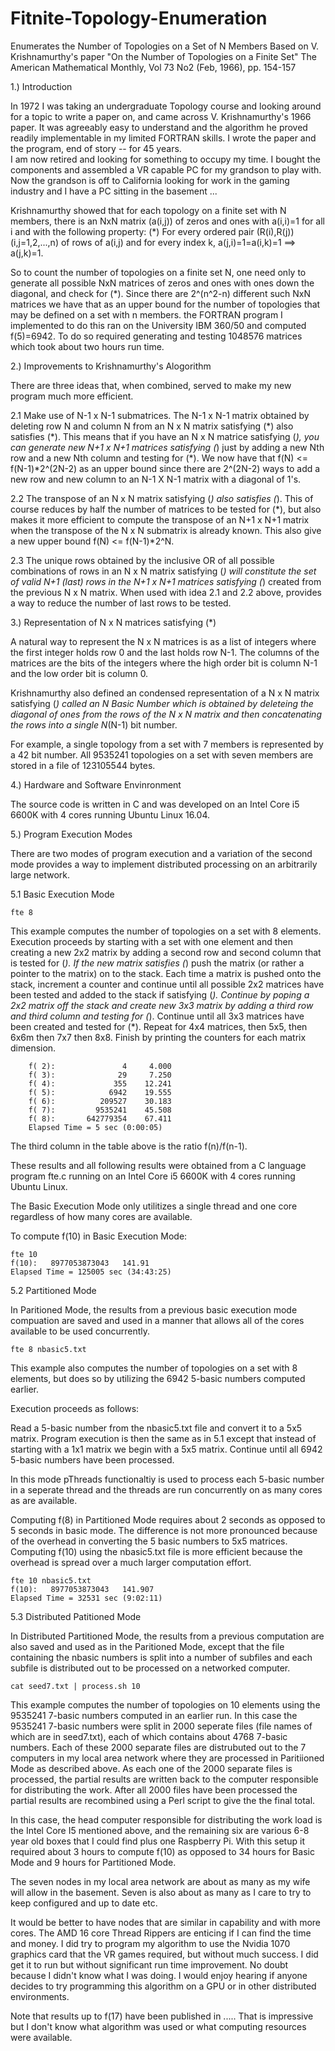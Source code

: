 # Fitnite-Topology-Enumeration
Enumerates the Number of Topologies on a Set of N Members
Based on V. Krishnamurthy's paper "On the Number of Topologies on a Finite Set"
The American Mathematical Monthly, Vol 73 No2 (Feb, 1966), pp. 154-157

1.) Introduction

In 1972 I was taking an undergraduate Topology course and looking around for a
topic to write a paper on, and came across V. Krishnamurthy's 1966 paper.  It was
agreeably easy to understand and the algorithm he proved readily implementable in my
limited FORTRAN skills.  I wrote the paper and the program, end of story -- for 45 years.  
I am now retired and looking for something to occupy my time.  I bought the components 
and assembled a VR capable PC for my grandson to play with.  Now the  grandson is off 
to California looking for work in the gaming industry and I have a PC sitting in the basement ...

Krishnamurthy showed that for each topology on a finite set with N members, there is an
NxN matrix (a(i,j)) of zeros and ones with a(i,i)=1 for all i and with the following 
property: (*) For every ordered pair (R(i),R(j)) (i,j=1,2,...,n) of rows of a(i,j)
and for every index k, a(j,i)=1=a(i,k)=1  ==> a(j,k)=1.  

So to count the number of topologies on a finite set N, one need only to generate all
possible NxN matrices of zeros and ones with ones down the diagonal, and check for
(*).  Since there are 2^(n^2-n) different such NxN matrices we have that as an
upper bound for the number of topologies that may be defined on a set with n members.
the FORTRAN program I implemented to do this ran on the University IBM 360/50 and 
computed f(5)=6942. To do so required generating and testing 1048576 matrices which took about 
two hours run time.  

2.) Improvements to Krishnamurthy's Alogorithm

There are three ideas that, when combined, served to make my new program much more efficient.

2.1 Make use of N-1 x N-1 submatrices.  The N-1 x N-1 matrix obtained by deleting row N
    and column N from an N x N matrix satisfying (\*) also satisfies (\*).
    This means that if you have an N x N matrice satisfying (*), you can
    generate new N+1 x N+1 matrices satisfying (*) just by adding a new Nth row
    and a new Nth column and testing for (*).  We now have that 
    f(N) <= f(N-1)*2^(2N-2) as an upper bound since there are 2^(2N-2) ways to add a new
    row and new column to an N-1 X N-1 matrix with a diagonal of 1's.
    
2.2 The transpose of an N x N matrix satisfying (*) also satisfies (*). 
    This of course reduces by half the number of matrices to be tested for (*),
    but also makes it more efficient to compute the transpose of an N+1 x N+1 matrix
    when the transpose of the N x N submatrix is already known.  This also give a new
    upper bound f(N) <= f(N-1)*2^N.
 
2.3 The unique rows obtained by the inclusive OR of all possible combinations of rows in an
    N x N matrix satisfying (*) will constitute the set of valid N+1 (last) 
    rows in the N+1 x N+1 matrices satisfying (*) created from the previous N x N matrix.
    When used with idea 2.1 and 2.2 above, provides a way to reduce the number of last rows 
    to be tested.
  
3.) Representation of N x N matrices satisfying (*)

A natural way to represent the N x N matrices is as a list of integers where the first
integer holds row 0 and the last holds row N-1.  The columns of the matrices are the bits
of the integers where the high order bit is column N-1 and the low order bit is column 0.

Krishnamurthy also defined an condensed representation of a N x N matrix satisfying (*) 
called an N Basic Number which is obtained by deleteing the diagonal of ones from the rows of the
N x N matrix and then concatenating the rows into a single N*(N-1) bit number.

For example, a single topology from a set with 7 members is represented by a 42 bit number.
All 9535241 topologies on a set with seven members are stored in a file of 123105544 bytes.

4.)  Hardware and Software Envinronment

The source code is written in C and was developed on an Intel Core i5 6600K with 4 cores
running Ubuntu Linux 16.04.  

5.) Program Execution Modes

There are two modes of program execution and a variation of the second mode provides a way to
implement distributed processing on an arbitrarily large network.

5.1 Basic Execution Mode

    fte 8

This example computes the number of topologies on a set with 8 elements.  Execution proceeds by
starting with a set with one element and then creating a new 2x2 matrix by adding a second row 
and second column that is tested for (*).  If the new matrix satisfies (*) push 
the matrix (or rather a pointer to the matrix) on to the stack.  Each time a matrix is pushed onto 
the stack, increment a counter and continue until all possible 2x2 matrices have been tested and 
added to the stack if satisfying (*).  Continue by poping a 2x2 matrix off the stack
and create new 3x3 matrix by adding a third row and third column and testing for (*).
Continue until all 3x3 matrices have been created and tested for (*).  Repeat for 4x4
matrices, then 5x5, then 6x6m then 7x7 then 8x8.  Finish by printing the counters for each matrix
dimension.

        f( 2):               4     4.000
        f( 3):              29     7.250
        f( 4):             355    12.241
        f( 5):            6942    19.555
        f( 6):          209527    30.183
        f( 7):         9535241    45.508
        f( 8):       642779354    67.411
        Elapsed Time = 5 sec (0:00:05)
        
The third column in the table above is the ratio f(n)/f(n-1).
        
These results and all following results were obtained from a C language program fte.c running on an Intel 
Core i5 6600K with 4 cores running Ubuntu Linux.

The Basic Execution Mode only utilitizes a single thread and one core regardless of how many cores
are available.

To compute f(10) in Basic Execution Mode:

    fte 10
    f(10):   8977053873043   141.91
    Elapsed Time = 125005 sec (34:43:25)

5.2 Partitioned Mode

In Paritioned Mode, the results from a previous basic execution mode compuation are saved and used
in a manner that allows all of the cores available to be used concurrently.
    
    fte 8 nbasic5.txt

This example also computes the number of topologies on a set with 8 elements, but does so by
utilizing the 6942 5-basic numbers computed earlier.

Execution proceeds as follows:

Read a 5-basic number from the nbasic5.txt file and convert it to a 5x5 matrix.
Program execution is then the same as in 5.1 except that instead of starting with a 1x1
matrix we begin with a 5x5 matrix. Continue until all 6942 5-basic numbers have been
processed.

In this mode pThreads functionaltiy is used to process each 5-basic number in a seperate
thread and the threads are run concurrently on as many cores as are available.

Computing f(8) in Partitioned Mode requires about 2 seconds as opposed to 5 seconds in basic mode.
The difference is not more pronounced because of the overhead in converting the 5 basic numbers to
5x5 matrices. Computing f(10) using the nbasic5.txt file is more efficient because the overhead is
spread over a much larger computation effort.

    fte 10 nbasic5.txt
    f(10):   8977053873043   141.907
    Elapsed Time = 32531 sec (9:02:11)

5.3  Distributed Patitioned Mode

In Distributed Partitioned Mode, the results from a previous computation are also saved and used
as in the Paritioned Mode, except that the file containing the nbasic numbers is split into a 
number of subfiles and each subfile is distributed out to be processed on a networked computer.

    cat seed7.txt | process.sh 10
    
This example computes the number of topologies on 10 elements using the 9535241 7-basic
numbers computed in an earlier run.  In this case the 9535241 7-basic numbers were split
in 2000 seperate files (file names of which are in seed7.txt), each of which contains about 4768 
7-basic numbers.  Each of these 2000 separate files are distrubuted out to the 7 computers in my 
local area network where they are processed in Paritiioned Mode as described above.  As each one 
of the 2000 separate files is processed, the partial results are written back to the computer 
responsible for distributing the work.  After all 2000 files have been processed the partial results 
are recombined using a Perl script to give the the final total.
    
In this case, the head computer responsible for distributing the work load is the Intel Core I5
mentioned above, and the remaining six are various 6-8 year old boxes that I could find plus one
Raspberry Pi.  With this setup it required about 3 hours to compute f(10) as opposed to 34 hours
for Basic Mode and 9 hours for Partitioned Mode.

The seven nodes in my local area network are about as many as my wife will allow in the basement.
Seven is also about as many as I care to try to keep configured and up to date etc.

It would be better to have nodes that are similar in capability and with more cores.  The AMD 16
core Thread Rippers are enticing if I can find the time and money.  I did try to program my algorithm
to use the Nvidia 1070 graphics card that the VR games required, but without much success.  I did get
it to run but without significant run time improvement.  No doubt because I didn't know what I was doing.
I would enjoy hearing if anyone decides to try programming this algorithm on a GPU or in other
distributed environments.

Note that results up to f(17) have been published in .....  That is impressive but I don't know what
algorithm was used or what computing resources were available.   





     



